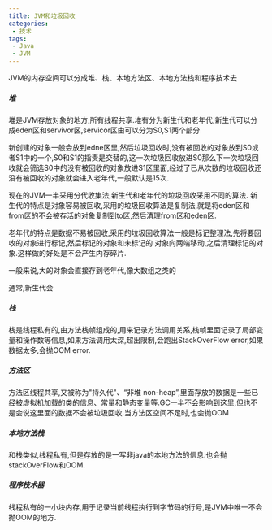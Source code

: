 ```yaml
---
title: JVM和垃圾回收
categories: 
 - 技术
tags:
 - Java
 - JVM
---
```



JVM的内存空间可以分成堆、栈、本地方法区、本地方法栈和程序技术去


##### 堆
堆是JVM存放对象的地方,所有线程共享.堆有分为新生代和老年代,新生代可以分成eden区和servivor区,servicor区由可以分为S0,S1两个部分

新创建的对象一般会放到edne区里,然后垃圾回收时,没有被回收的对象放到S0或者S1中的一个,S0和S1的指责是交替的,这一次垃圾回收放进S0那么下一次垃圾回收就会筛选S0中的没有被回收的对象放进S1区里面,经过了已从次数的垃圾回收还没有被回收的对象就会进入老年代,一般默认是15次.


现在的JVM一半采用分代收集法,新生代和老年代的垃圾回收采用不同的算法.
新生代的特点是对象容易被回收,采用的垃圾回收算法是复制法,就是将eden区和from区的不会被存活的对象复制到to区,然后清理from区和eden区.

老年代的特点是数据不易被回收,采用的垃圾回收算法一般是标记整理法,先将要回收的对象进行标记,然后标记的对象和未标记的
对象向两端移动,之后清理标记的对象.这样做的好处是不会产生内存碎片.

一般来说,大的对象会直接存到老年代,像大数组之类的

通常,新生代会


##### 栈
栈是线程私有的,由方法栈帧组成的,用来记录方法调用关系,栈帧里面记录了局部变量和操作数等信息,如果方法调用太深,超出限制,会跑出StackOverFlow error,如果数据太多,会抛OOM error.

##### 方法区
方法区线程共享,又被称为"持久代"、“非堆 non-heap”,里面存放的数据是一些已经被虚拟机加载的类的信息、常量和静态变量等.GC一半不会影响到这里,但也不是会说这里面的数据不会被垃圾回收.当方法区空间不足时,也会抛OOM

##### 本地方法栈
和栈类似,线程私有,但是存放的是一写非java的本地方法的信息.也会抛stackOverFlow和OOM.

##### 程序技术器
线程私有的一小块内存,用于记录当前线程执行到字节码的行号,是JVM中唯一不会抛OOM的地方.



